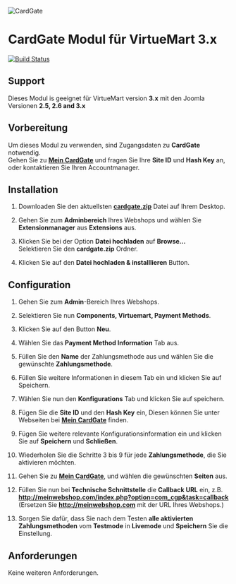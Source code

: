 ![CardGate](https://cdn.curopayments.net/thumb/200/logos/cardgate.png)

# CardGate Modul für VirtueMart 3.x

[![Build Status](https://travis-ci.org/cardgate/virtuemart3.svg?branch=master)](https://travis-ci.org/cardgate/virtuemart3)

## Support

Dieses Modul is geeignet für VirtueMart version **3.x** mit den Joomla Versionen **2.5, 2.6 and 3.x**

## Vorbereitung

Um dieses Modul zu verwenden, sind Zugangsdaten zu **CardGate** notwendig.  
Gehen Sie zu [**Mein CardGate**](https://my.cardgate.com/) und fragen Sie Ihre **Site ID** und **Hash Key** an, oder kontaktieren Sie Ihren Accountmanager.

## Installation

1. Downloaden Sie den aktuellsten [**cardgate.zip**](https://github.com/cardgate/virtuemart3/releases) Datei auf Ihrem Desktop.

2. Gehen Sie zum **Adminbereich** Ihres Webshops und wählen Sie **Extensionmanager** aus **Extensions** aus.
 
3. Klicken Sie bei der Option **Datei hochladen** auf **Browse...**  
   Selektieren Sie den **cardgate.zip** Ordner.
   
4. Klicken Sie auf den **Datei hochladen & installlieren** Button.
  
## Configuration

1. Gehen Sie zum **Admin**-Bereich Ihres Webshops.

2. Selektieren Sie nun **Components, Virtuemart, Payment Methods**.

3. Klicken Sie auf den Button **Neu**. 

4. Wählen Sie das **Payment Method Information** Tab aus.

5. Füllen Sie den **Name** der Zahlungsmethode aus und wählen Sie die gewünschte **Zahlungsmethode**.

6. Füllen Sie weitere Informationen in diesem Tab ein und klicken Sie auf Speichern.

7. Wählen Sie nun den **Konfigurations** Tab und klicken Sie auf speichern.

8. Fügen Sie die **Site ID** und den **Hash Key** ein, Diesen können Sie unter Webseiten bei [**Mein CardGate**](https://my.cardgate.com/) finden.

9. Fügen Sie weitere relevante Konfigurationsinformation ein und klicken Sie auf **Speichern** und **Schließen**.

10. Wiederholen Sie die Schritte 3 bis 9 für jede **Zahlungsmethode**, die Sie aktivieren möchten.

11. Gehen Sie zu [**Mein CardGate**](https://my.cardgate.com/), und wählen die gewünschten **Seiten** aus.

12. Füllen Sie nun bei **Technische Schnittstelle** die **Callback URL** ein, z.B.   
    **http://meinwebshop.com/index.php?option=com_cgp&task=callback**
    (Ersetzen Sie **http://meinwebshop.com** mit der URL Ihres Webshops.) 

13. Sorgen Sie dafür, dass Sie nach dem Testen **alle aktivierten Zahlungsmethoden** vom **Testmode** in **Livemode** und **Speichern** Sie die Einstellung. 
 
## Anforderungen

Keine weiteren Anforderungen.

